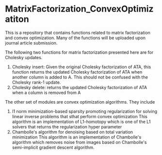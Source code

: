# MatrixFactorization_ConvexOptimizatiton
This is a repository that contains functions related to matrix factorization and convex optimization. Many of the functions will be uploaded upon journal article submission. 

The following two functions for matrix factorization presented here are for Cholesky updates. 
1) Cholesky insert: Given the original Cholesky factorization of ATA, this function returns the updated Cholesky factorization of ATA when another column is added to A. This should not be confused with the Cholesky rank-1 update.
2) Cholesky delete: returns the updated Cholesky factorization of ATA when a column is removed from A

The other set of modules are convex optimization algorithms. They include 
1) l1 norm minimization-based sparsity promoting regularization for solving linear inverse problems that sthat perform convex optimization
This algorithm is an implementation of L1-homotopy which is one of the L1 solvers that returns the regularization hyper parameter
2) Chambolle's algorithm for denoising based on total variation minimization
This algorithm is an implementation of Chambolle's algorithm which removes noise from images based on Chambolle's semi-implicit gradient descent algorithm.


 
 
